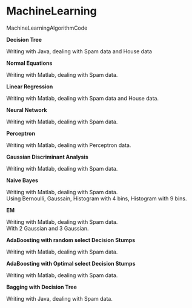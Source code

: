 MachineLearning
===============

MachineLearningAlgorithmCode

<b>Decision Tree</b>

Writing with Java, dealing with Spam data and House data


<b>Normal Equations</b>

Writing with Matlab, dealing with Spam data.


<b>Linear Regression</b>

Writing with Matlab, dealing with Spam data and House data.


<b>Neural Network</b>

Writing with Matlab, dealing with Spam data.


<b>Perceptron</b>

Writing with Matlab, dealing with Perceptron data.


<b>Gaussian Discriminant Analysis</b>

Writing with Matlab, dealing with Spam data.


<b>Naive Bayes</b>

Writing with Matlab, dealing with Spam data.<br/>
Using Bernoulli, Gaussain, Histogram with 4 bins, Histogram with 9 bins.


<b>EM</b>

Writing with Matlab, dealing with Spam data.<br/>
With 2 Gaussian and 3 Gaussian.


<b>AdaBoosting with random select Decision Stumps</b>

Writing with Matlab, dealing with Spam data.


<b>AdaBoosting with Optimal select Decision Stumps</b>

Writing with Matlab, dealing with Spam data.


<b>Bagging with Decision Tree</b>

Writing with Java, dealing with Spam data.
